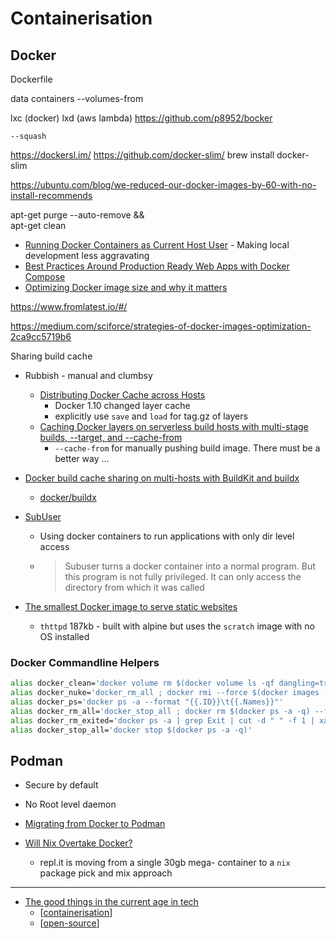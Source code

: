 Containerisation
================

Docker
------

Dockerfile



data containers --volumes-from

lxc (docker)
lxd (aws lambda)
https://github.com/p8952/bocker


`--squash`

https://dockersl.im/
https://github.com/docker-slim/
brew install docker-slim

https://ubuntu.com/blog/we-reduced-our-docker-images-by-60-with-no-install-recommends

apt-get purge   --auto-remove && \
apt-get clean

* [Running Docker Containers as Current Host User](https://jtreminio.com/blog/running-docker-containers-as-current-host-user/) - Making local development less aggravating
* [Best Practices Around Production Ready Web Apps with Docker Compose](https://nickjanetakis.com/blog/best-practices-around-production-ready-web-apps-with-docker-compose)
* [Optimizing Docker image size and why it matters](https://contains.dev/blog/optimizing-docker-image-size)

https://www.fromlatest.io/#/

https://medium.com/sciforce/strategies-of-docker-images-optimization-2ca9cc5719b6

Sharing build cache

* Rubbish - manual and clumbsy
    * [Distributing Docker Cache across Hosts](https://runnable.com/blog/distributing-docker-cache-across-hosts)
        * Docker 1.10 changed layer cache
        * explicitly use `save` and `load` for tag.gz of layers
    * [Caching Docker layers on serverless build hosts with multi-stage builds, --target, and --cache-from](https://andrewlock.net/caching-docker-layers-on-serverless-build-hosts-with-multi-stage-builds---target,-and---cache-from/)
        * `--cache-from` for manually pushing build image. There must be a better way ...
* [Docker build cache sharing on multi-hosts with BuildKit and buildx](https://medium.com/titansoft-engineering/docker-build-cache-sharing-on-multi-hosts-with-buildkit-and-buildx-eb8f7005918e)
    * [docker/buildx](https://github.com/docker/buildx)
  
  

* [SubUser](https://subuser.org/)
    * Using docker containers to run applications with only dir level access
    * > Subuser turns a docker container into a normal program. But this program is not fully privileged. It can only access the directory from which it was called

* [The smallest Docker image to serve static websites](https://lipanski.com/posts/smallest-docker-image-static-website)
    * `thttpd` 187kb - built with alpine but uses the `scratch` image with no OS installed



### Docker Commandline Helpers

```bash
alias docker_clean='docker volume rm $(docker volume ls -qf dangling=true) ; docker rm $(docker ps -q -f status=exited) ; docker rmi $(docker images -q -f dangling=true)'
alias docker_nuke='docker_rm_all ; docker rmi --force $(docker images -q -a) ; docker volume rm $(docker volume ls -qf dangling=true) ; docker network rm $(docker network ls -q)'
alias docker_ps='docker ps -a --format "{{.ID}}\t{{.Names}}"'
alias docker_rm_all='docker_stop_all ; docker rm $(docker ps -a -q) --force'
alias docker_rm_exited='docker ps -a | grep Exit | cut -d " " -f 1 | xargs docker rm'
alias docker_stop_all='docker stop $(docker ps -a -q)'
```

Podman
------

* Secure by default
* No Root level daemon

* [Migrating from Docker to Podman](https://marcusnoble.co.uk/2021-09-01-migrating-from-docker-to-podman/)

* [Will Nix Overtake Docker?](https://blog.replit.com/nix-vs-docker)
    * repl.it is moving from a single 30gb mega- container to a `nix` package pick and mix approach

---

* [The good things in the current age in tech](https://blog.kronis.dev/articles/the-good-things-in-the-current-age-in-tech)
    * [[containerisation]]
    * [[open-source]]

[//begin]: # "Autogenerated link references for markdown compatibility"
[containerisation]: containerisation.md "Containerisation"
[open-source]: open-source.md "Open Source"
[//end]: # "Autogenerated link references"
